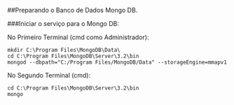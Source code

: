 ##Preparando o Banco de Dados Mongo DB.

###Iniciar o serviço para o Mongo DB:


No Primeiro Terminal (cmd como Administrador):
```
mkdir C:\Program Files\MongoDB\Data\
cd C:\Program Files\MongoDB\Server\3.2\bin
mongod --dbpath="C:/Program Files/MongoDB/Data" --storageEngine=mmapv1
```

No Segundo Terminal (cmd):
```
cd C:\Program Files\MongoDB\Server\3.2\bin
mongo
```

